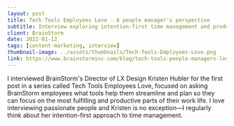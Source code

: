```yaml
---
layout: post
title: Tech Tools Employees Love - A people manager's perspective
subtitle: Interview exploring intention-first time management and productivity tools from a design leader's perspective
client: BrainStorm
date: 2022-01-12
tags: [content-marketing, interview]
thumbnail-image: ../assets/thumbnails/Tech-Tools-Employees-Love.png
link: https://www.brainstorminc.com/blog/tech-tools-people-managers-love
---
```


I interviewed BrainStorm's Director of LX Design Kristen Hubler for the first post in a series called Tech Tools Employees Love, focused on asking BrainStorm employees what tools help them streamline and plan so they can focus on the most fulfilling and productive parts of their work life. I love interviewing passionate people and Kristen is no exception—I regularly think about her intention-first approach to time management.
